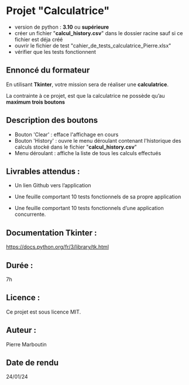 # Projet "**Calculatrice**"
- version de python : **3.10** ou **supérieure**
- créer un fichier "**calcul_history.csv**" dans le dossier racine sauf si ce fichier est déja créé
- ouvrir le fichier de test "cahier_de_tests_calculatrice_Pierre.xlsx"
- vérifier que les tests fonctionnent

## Ennoncé du formateur
En utilisant **Tkinter**, votre mission sera de réaliser une **calculatrice**.

La contrainte à ce projet, est que la calculatrice ne possède qu’au **maximum trois boutons**

## Description des boutons
- Bouton 'Clear' : efface l'affichage en cours
- Bouton 'History' : ouvre le menu déroulant contenant l'historique des calculs stocké dans le fichier 
"**calcul_history.csv**"
- Menu déroulant : affiche la liste de tous les calculs effectués

## Livrables attendus :

- Un lien Github vers l’application

- Une feuille comportant 10 tests fonctionnels de sa propre application

- Une feuille comportant 10 tests fonctionnels d’une application concurrente.

## Documentation Tkinter : 
https://docs.python.org/fr/3/library/tk.html

## Durée : 
7h

## Licence : 
Ce projet est sous licence MIT.

## Auteur : 
Pierre Marboutin

## Date de rendu
24/01/24

